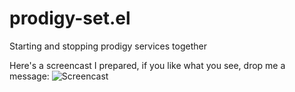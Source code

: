 # prodigy-set.el
Starting and stopping prodigy services together

Here's a screencast I prepared, if you like what you see, drop me a message:
![Screencast](https://raw.githubusercontent.com/FrancisMurillo/prodigy-set.el/master/images/screencast.gif)
